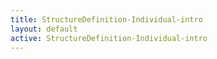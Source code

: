 ```yaml
---
title: StructureDefinition-Individual-intro
layout: default
active: StructureDefinition-Individual-intro
---
```


